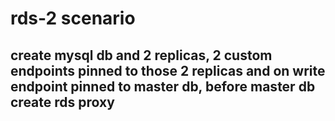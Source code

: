 # rds-2 scenario

## create mysql db and 2 replicas, 2 custom endpoints pinned to those 2 replicas and on write endpoint pinned to master db, before master db create rds proxy